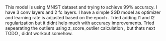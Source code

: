 This model is using MNIST dataset and trying to achieve 99% accuracy. 
I have 3 conv layers and 2 fc layers. 
I have a simple SGD model as optimizer and learning rate is adjusted based on the epoch .
Tried adding l1 and l2 regularization but it didnt help much with accuracy improvements. 
Tried sepearating the outliers using z_score_outlier calculation , but thats next TODO , didnt workout somehow. 
